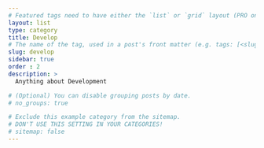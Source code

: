 ```yaml
---
# Featured tags need to have either the `list` or `grid` layout (PRO only).
layout: list
type: category
title: Develop
# The name of the tag, used in a post's front matter (e.g. tags: [<slug>]).
slug: develop
sidebar: true
order : 2
description: >
  Anything about Development

# (Optional) You can disable grouping posts by date.
# no_groups: true

# Exclude this example category from the sitemap.
# DON'T USE THIS SETTING IN YOUR CATEGORIES!
# sitemap: false
---
```

